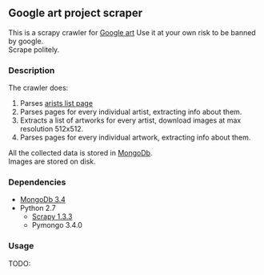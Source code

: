 ## Google art project scraper
This is a scrapy crawler for [Google art](https://www.google.com/culturalinstitute/beta/u/0/)
Use it at your own risk to be banned by google.  
Scrape politely.

### Description
The crawler does:
1. Parses [arists list page](https://www.google.com/culturalinstitute/beta/u/0/category/artist)
2. Parses pages for every individual artist, extracting info about them.
3. Extracts a list of artworks for every artist, download images at max resolution 512x512.
4. Parses pages for every individual artwork, extracting info about them.

All the collected data is stored in [MongoDb](https://docs.mongodb.com/manual/installation/).  
Images are stored on disk.

### Dependencies
- [MongoDb 3.4](https://docs.mongodb.com/manual/installation/)
- Python 2.7
  - [Scrapy 1.3.3](https://doc.scrapy.org/en/latest/intro/install.html)
  - Pymongo 3.4.0

### Usage
TODO:
